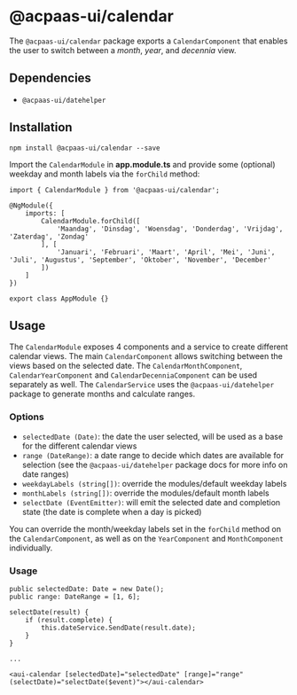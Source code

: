 # @acpaas-ui/calendar
The `@acpaas-ui/calendar` package exports a `CalendarComponent` that enables the user to switch between a *month*, *year*, and *decennia* view.

## Dependencies
* `@acpaas-ui/datehelper`

## Installation
```
npm install @acpaas-ui/calendar --save
```

Import the `CalendarModule` in **app.module.ts** and provide some (optional) weekday and month labels via the `forChild` method:
```
import { CalendarModule } from '@acpaas-ui/calendar';

@NgModule({
    imports: [
        CalendarModule.forChild([
            'Maandag', 'Dinsdag', 'Woensdag', 'Donderdag', 'Vrijdag', 'Zaterdag', 'Zondag'
        ], [
            'Januari', 'Februari', 'Maart', 'April', 'Mei', 'Juni', 'Juli', 'Augustus', 'September', 'Oktober', 'November', 'December'
        ])
    ]
})

export class AppModule {}
```

## Usage
The `CalendarModule` exposes 4 components and a service to create different calendar views. The main `CalendarComponent` allows switching between the views based on the selected date. The `CalendarMonthComponent`, `CalendarYearComponent` and `CalendarDecenniaComponent` can be used separately as well. The `CalendarService` uses the `@acpaas-ui/datehelper` package to generate months and calculate ranges.

### Options
* `selectedDate (Date)`: the date the user selected, will be used as a base for the different calendar views
* `range (DateRange)`: a date range to decide which dates are available for selection (see the `@acpaas-ui/datehelper` package docs for more info on date ranges)
* `weekdayLabels (string[])`: override the modules/default weekday labels
* `monthLabels (string[])`: override the modules/default month labels
* `selectDate (EventEmitter)`: will emit the selected date and completion state (the date is complete when a day is picked)

You can override the month/weekday labels set in the `forChild` method on the `CalendarComponent`, as well as on the `YearComponent` and `MonthComponent` individually.

### Usage
```
public selectedDate: Date = new Date();
public range: DateRange = [1, 6];

selectDate(result) {
    if (result.complete) {
        this.dateService.SendDate(result.date);
    }
}

...

<aui-calendar [selectedDate]="selectedDate" [range]="range" (selectDate)="selectDate($event)"></aui-calendar>
```
